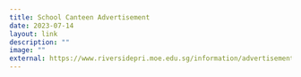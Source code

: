 ```yaml
---
title: School Canteen Advertisement
date: 2023-07-14
layout: link
description: ""
image: ""
external: https://www.riversidepri.moe.edu.sg/information/advertisement/
---
```

